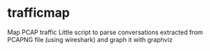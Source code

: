 # trafficmap
Map PCAP traffic
Little script to parse conversations extracted from PCAPNG file (using wireshark) and graph it with graphviz
